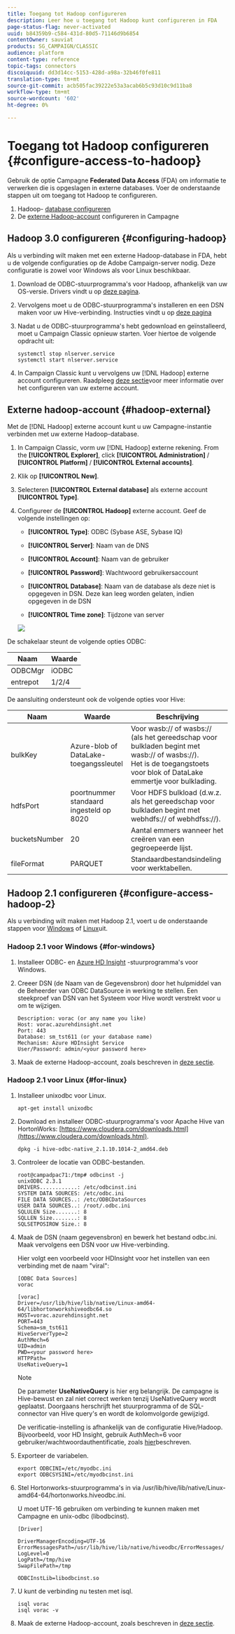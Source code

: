 ```yaml
---
title: Toegang tot Hadoop configureren
description: Leer hoe u toegang tot Hadoop kunt configureren in FDA
page-status-flag: never-activated
uuid: b84359b9-c584-431d-80d5-71146d9b6854
contentOwner: sauviat
products: SG_CAMPAIGN/CLASSIC
audience: platform
content-type: reference
topic-tags: connectors
discoiquuid: dd3d14cc-5153-428d-a98a-32b46f0fe811
translation-type: tm+mt
source-git-commit: acb505fac39222e53a3acab6b5c93d10c9d11ba8
workflow-type: tm+mt
source-wordcount: '602'
ht-degree: 0%

---
```



# Toegang tot Hadoop configureren {#configure-access-to-hadoop}

Gebruik de optie Campagne **Federated Data Access** (FDA) om informatie te verwerken die is opgeslagen in externe databases. Voer de onderstaande stappen uit om toegang tot Hadoop te configureren.

1. Hadoop- [database configureren](#configuring-hadoop)
1. De [externe Hadoop-account](#hadoop-external) configureren in Campagne

## Hadoop 3.0 configureren {#configuring-hadoop}

Als u verbinding wilt maken met een externe Hadoop-database in FDA, hebt u de volgende configuraties op de Adobe Campaign-server nodig. Deze configuratie is zowel voor Windows als voor Linux beschikbaar.

1. Download de ODBC-stuurprogramma&#39;s voor Hadoop, afhankelijk van uw OS-versie. Drivers vindt u op [deze pagina](https://www.cloudera.com/downloads.html).

1. Vervolgens moet u de ODBC-stuurprogramma&#39;s installeren en een DSN maken voor uw Hive-verbinding. Instructies vindt u op [deze pagina](https://docs.cloudera.com/documentation/other/connectors/hive-odbc/2-6-5/Cloudera-ODBC-Driver-for-Apache-Hive-Install-Guide.pdf)

1. Nadat u de ODBC-stuurprogramma&#39;s hebt gedownload en geïnstalleerd, moet u Campaign Classic opnieuw starten. Voer hiertoe de volgende opdracht uit:

   ```
   systemctl stop nlserver.service
   systemctl start nlserver.service
   ```

1. In Campaign Classic kunt u vervolgens uw [!DNL Hadoop] externe account configureren. Raadpleeg [deze sectie](#hadoop-external)voor meer informatie over het configureren van uw externe account.

## Externe hadoop-account {#hadoop-external}

Met de [!DNL Hadoop] externe account kunt u uw Campagne-instantie verbinden met uw externe Hadoop-database.

1. In Campaign Classic, vorm uw [!DNL Hadoop] externe rekening. From the **[!UICONTROL Explorer]**, click **[!UICONTROL Administration]** / **[!UICONTROL Platform]** / **[!UICONTROL External accounts]**.

1. Klik op **[!UICONTROL New]**.

1. Selecteren **[!UICONTROL External database]** als externe account **[!UICONTROL Type]**.

1. Configureer de **[!UICONTROL Hadoop]** externe account. Geef de volgende instellingen op:

   * **[!UICONTROL Type]**: ODBC (Sybase ASE, Sybase IQ)

   * **[!UICONTROL Server]**: Naam van de DNS

   * **[!UICONTROL Account]**: Naam van de gebruiker

   * **[!UICONTROL Password]**: Wachtwoord gebruikersaccount

   * **[!UICONTROL Database]**: Naam van de database als deze niet is opgegeven in DSN. Deze kan leeg worden gelaten, indien opgegeven in de DSN

   * **[!UICONTROL Time zone]**: Tijdzone van server

   ![](assets/hadoop3.png)

De schakelaar steunt de volgende opties ODBC:

| Naam | Waarde |
|---|---|
| ODBCMgr | iODBC |
| entrepot | 1/2/4 |

De aansluiting ondersteunt ook de volgende opties voor Hive:

| Naam | Waarde | Beschrijving |
|---|---|---|
| bulkKey | Azure-blob of DataLake-toegangssleutel | Voor wasb:// of wasbs:// (als het gereedschap voor bulkladen begint met wasb:// of wasbs://). <br>Het is de toegangstoets voor blok of DataLake emmertje voor bulklading. |
| hdfsPort | poortnummer <br>standaard ingesteld op 8020 | Voor HDFS bulkload (d.w.z. als het gereedschap voor bulkladen begint met webhdfs:// of webhdfss://). |
| bucketsNumber | 20 | Aantal emmers wanneer het creëren van een gegroepeerde lijst. |
| fileFormat | PARQUET | Standaardbestandsindeling voor werktabellen. |


## Hadoop 2.1 configureren {#configure-access-hadoop-2}

Als u verbinding wilt maken met Hadoop 2.1, voert u de onderstaande stappen voor [Windows](#for-windows) of [Linux](#for-linux)uit.

### Hadoop 2.1 voor Windows {#for-windows}

1. Installeer ODBC- en [Azure HD Insight](https://www.microsoft.com/en-us/download/details.aspx?id=40886) -stuurprogramma&#39;s voor Windows.
1. Creeer DSN (de Naam van de Gegevensbron) door het hulpmiddel van de Beheerder van ODBC DataSource in werking te stellen. Een steekproef van DSN van het Systeem voor Hive wordt verstrekt voor u om te wijzigen.

   ```
   Description: vorac (or any name you like)
   Host: vorac.azurehdinsight.net
   Port: 443
   Database: sm_tst611 (or your database name)
   Mechanism: Azure HDInsight Service
   User/Password: admin/<your password here>
   ```

1. Maak de externe Hadoop-account, zoals beschreven in [deze sectie](#hadoop-external).

### Hadoop 2.1 voor Linux {#for-linux}

1. Installeer unixodbc voor Linux.

   ```
   apt-get install unixodbc
   ```

1. Download en installeer ODBC-stuurprogramma&#39;s voor Apache Hive van HortonWorks: [https://www.cloudera.com/downloads.html](https://www.cloudera.com/downloads.html).

   ```
   dpkg -i hive-odbc-native_2.1.10.1014-2_amd64.deb
   ```

1. Controleer de locatie van ODBC-bestanden.

   ```
   root@campadpac71:/tmp# odbcinst -j
   unixODBC 2.3.1
   DRIVERS............: /etc/odbcinst.ini
   SYSTEM DATA SOURCES: /etc/odbc.ini
   FILE DATA SOURCES..: /etc/ODBCDataSources
   USER DATA SOURCES..: /root/.odbc.ini
   SQLULEN Size.......: 8
   SQLLEN Size........: 8
   SQLSETPOSIROW Size.: 8
   ```

1. Maak de DSN (naam gegevensbron) en bewerk het bestand odbc.ini. Maak vervolgens een DSN voor uw Hive-verbinding.

   Hier volgt een voorbeeld voor HDInsight voor het instellen van een verbinding met de naam &quot;viral&quot;:

   ```
   [ODBC Data Sources]
   vorac 
   
   [vorac]
   Driver=/usr/lib/hive/lib/native/Linux-amd64-64/libhortonworkshiveodbc64.so
   HOST=vorac.azurehdinsight.net
   PORT=443
   Schema=sm_tst611
   HiveServerType=2
   AuthMech=6
   UID=admin
   PWD=<your password here>
   HTTPPath=
   UseNativeQuery=1
   ```

   >[!NOTE]
   >
   >De parameter **UseNativeQuery** is hier erg belangrijk. De campagne is Hive-bewust en zal niet correct werken tenzij UseNativeQuery wordt geplaatst. Doorgaans herschrijft het stuurprogramma of de SQL-connector van Hive query&#39;s en wordt de kolomvolgorde gewijzigd.

   De verificatie-instelling is afhankelijk van de configuratie Hive/Hadoop. Bijvoorbeeld, voor HD Insight, gebruik AuthMech=6 voor gebruiker/wachtwoordauthentificatie, zoals [hier](https://www.simba.com/products/Spark/doc/ODBC_InstallGuide/unix/content/odbc/hi/configuring/authenticating/azuresvc.htm)beschreven.

1. Exporteer de variabelen.

   ```
   export ODBCINI=/etc/myodbc.ini
   export ODBCSYSINI=/etc/myodbcinst.ini
   ```

1. Stel Hortonworks-stuurprogramma&#39;s in via /usr/lib/hive/lib/native/Linux-amd64-64/hortonworks.hiveodbc.ini.

   U moet UTF-16 gebruiken om verbinding te kunnen maken met Campagne en unix-odbc (libodbcinst).

   ```
   [Driver]
   
   DriverManagerEncoding=UTF-16
   ErrorMessagesPath=/usr/lib/hive/lib/native/hiveodbc/ErrorMessages/
   LogLevel=0
   LogPath=/tmp/hive
   SwapFilePath=/tmp
   
   ODBCInstLib=libodbcinst.so
   ```

1. U kunt de verbinding nu testen met isql.

   ```
   isql vorac
   isql vorac -v
   ```

1. Maak de externe Hadoop-account, zoals beschreven in [deze sectie](#hadoop-external).

